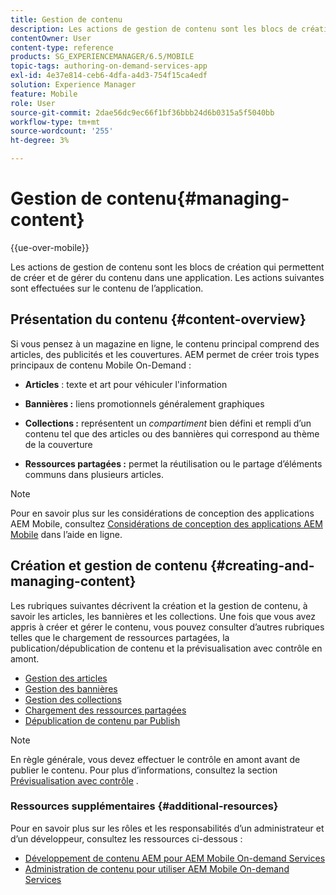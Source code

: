```yaml
---
title: Gestion de contenu
description: Les actions de gestion de contenu sont les blocs de création qui permettent de créer et de gérer du contenu dans une application. Consultez cette page pour en savoir plus.
contentOwner: User
content-type: reference
products: SG_EXPERIENCEMANAGER/6.5/MOBILE
topic-tags: authoring-on-demand-services-app
exl-id: 4e37e814-ceb6-4dfa-a4d3-754f15ca4edf
solution: Experience Manager
feature: Mobile
role: User
source-git-commit: 2dae56dc9ec66f1bf36bbb24d6b0315a5f5040bb
workflow-type: tm+mt
source-wordcount: '255'
ht-degree: 3%

---
```


# Gestion de contenu{#managing-content}

{{ue-over-mobile}}

Les actions de gestion de contenu sont les blocs de création qui permettent de créer et de gérer du contenu dans une application. Les actions suivantes sont effectuées sur le contenu de l’application.

## Présentation du contenu {#content-overview}

Si vous pensez à un magazine en ligne, le contenu principal comprend des articles, des publicités et les couvertures. AEM permet de créer trois types principaux de contenu Mobile On-Demand :

* **Articles** : texte et art pour véhiculer l&#39;information
* **Bannières :** liens promotionnels généralement graphiques
* **Collections :** représentent un *compartiment* bien défini et rempli d’un contenu tel que des articles ou des bannières qui correspond au thème de la couverture

* **Ressources partagées :** permet la réutilisation ou le partage d’éléments communs dans plusieurs articles.

>[!NOTE]
>
>Pour en savoir plus sur les considérations de conception des applications AEM Mobile, consultez [Considérations de conception des applications AEM Mobile](https://helpx.adobe.com/fr/digital-publishing-solution/help/design-app.html) dans l’aide en ligne.

## Création et gestion de contenu {#creating-and-managing-content}

Les rubriques suivantes décrivent la création et la gestion de contenu, à savoir les articles, les bannières et les collections. Une fois que vous avez appris à créer et gérer le contenu, vous pouvez consulter d’autres rubriques telles que le chargement de ressources partagées, la publication/dépublication de contenu et la prévisualisation avec contrôle en amont.

* [Gestion des articles](/help/mobile/mobile-on-demand-managing-articles.md)
* [Gestion des bannières](/help/mobile/mobile-on-demand-managing-banners.md)
* [Gestion des collections](/help/mobile/mobile-on-demand-managing-collections.md)
* [Chargement des ressources partagées](/help/mobile/mobile-on-demand-shared-resources.md)
* [Dépublication de contenu par Publish](/help/mobile/mobile-on-demand-publishing-unpublishing.md)

>[!NOTE]
>
>En règle générale, vous devez effectuer le contrôle en amont avant de publier le contenu. Pour plus d’informations, consultez la section [Prévisualisation avec contrôle](/help/mobile/aem-mobile-manage-ondemand-services.md) .

### Ressources supplémentaires {#additional-resources}

Pour en savoir plus sur les rôles et les responsabilités d’un administrateur et d’un développeur, consultez les ressources ci-dessous :

* [Développement de contenu AEM pour AEM Mobile On-demand Services](/help/mobile/aem-mobile-on-demand.md)
* [Administration de contenu pour utiliser AEM Mobile On-demand Services](/help/mobile/aem-mobile.md)
